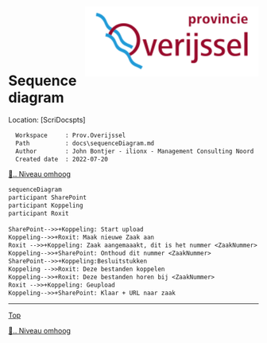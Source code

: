 <img src="./Assets/MyLogo.png" alt="Prov.Overijssel" width="350" style="float: right"/>
<p>&nbsp;</p>
<p>&nbsp;</p>
<p>&nbsp;</p>
<a name="top"></a>

<!-- omit in toc -->
# Sequence diagram

Location: [ScriDocspts]
<!-- Markdown Header -->
      Workspace     : Prov.Overijssel
      Path          : docs\sequenceDiagram.md
      Author        : John Bontjer - ilionx - Management Consulting Noord 
      Created date  : 2022-07-20 


[📁.. Niveau omhoog](../README.md)

```mermaid
sequenceDiagram
participant SharePoint
participant Koppeling
participant Roxit

SharePoint-->>+Koppeling: Start upload
Koppeling-->>+Roxit: Maak nieuwe Zaak aan
Roxit -->>+Koppeling: Zaak aangemaaakt, dit is het nummer <ZaakNummer>
Koppeling-->>+SharePoint: Onthoud dit nummer <ZaakNummer>
SharePoint-->>+Koppeling:Besluitstukken
Koppeling -->>Roxit: Deze bestanden koppelen
Koppeling-->>+Roxit: Deze bestanden horen bij <ZaakNummer>
Roxit -->>+Koppeling: Geupload
Koppeling-->>+SharePoint: Klaar + URL naar zaak
```

-----
[Top]

<!-- Hieronder staan de hidden referenties  --> 
<!-- ----------------------------- -->
[📁.. Niveau omhoog]

[Niveau omhoog]: ../README.md
[📁.. Niveau omhoog]: ../README.md
[Top]: #top

[Scripts]: ../README.md
[Docs]: ../README.md
[Patches]: ../README.md
[Lib]: ../README.md
